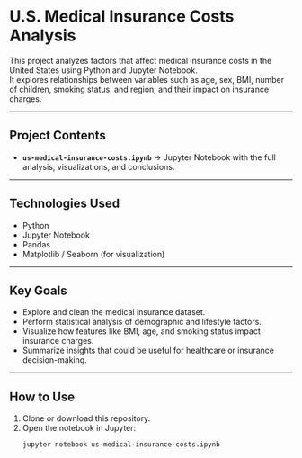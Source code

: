 # U.S. Medical Insurance Costs Analysis

This project analyzes factors that affect medical insurance costs in the United States using Python and Jupyter Notebook.  
It explores relationships between variables such as age, sex, BMI, number of children, smoking status, and region, and their impact on insurance charges.  

---

## Project Contents
- **`us-medical-insurance-costs.ipynb`** → Jupyter Notebook with the full analysis, visualizations, and conclusions.  

---

## Technologies Used
- Python  
- Jupyter Notebook  
- Pandas  
- Matplotlib / Seaborn (for visualization)  

---

## Key Goals
- Explore and clean the medical insurance dataset.  
- Perform statistical analysis of demographic and lifestyle factors.  
- Visualize how features like BMI, age, and smoking status impact insurance charges.  
- Summarize insights that could be useful for healthcare or insurance decision-making.  

---

## How to Use
1. Clone or download this repository.  
2. Open the notebook in Jupyter:  
   ```bash
   jupyter notebook us-medical-insurance-costs.ipynb

